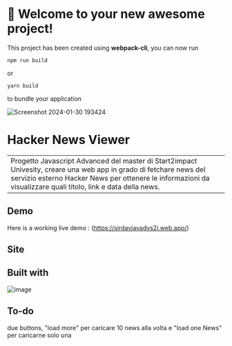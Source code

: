 # 🚀 Welcome to your new awesome project!

This project has been created using **webpack-cli**, you can now run

```
npm run build
```

or

```
yarn build
```

to bundle your application

![Screenshot 2024-01-30 193424](https://github.com/DavideSiracusano/JavaScript-Advanced---Information/assets/152174921/39532e89-f7db-4b34-8524-fa076ee2cea0)


# Hacker News Viewer
<table>
<tr>
<td>
 Progetto Javascript Advanced del master di Start2impact Univesity, creare una web app in grado di fetchare news del servizio esterno Hacker News per ottenere le informazioni da visualizzare quali titolo, link e data della news.
</td>
</tr>
</table>


## Demo
Here is a working live demo : (https://sirdavjavadvs2i.web.app/)


## Site




## Built with 
![image](https://github.com/DavideSiracusano/counter/assets/152174921/c163d8b0-e2ba-4ce0-abaf-302467b2341f)







## To-do
due buttons, "load more" per caricare 10 news alla volta e "load one News" per caricarne solo una 
